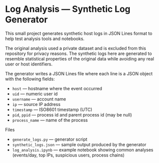 # Log Analysis — Synthetic Log Generator

This small project generates synthetic host logs in JSON Lines format to help test analysis tools and notebooks.

The original analysis used a private dataset and is excluded from this repository for privacy reasons. The synthetic logs here are generated to resemble statistical properties of the original data while avoiding any real user or host identifiers.

The generator writes a JSON Lines file where each line is a JSON object with the following fields:

- `host` — hostname where the event occurred
- `uid` — numeric user id
- `username` — account name
- `ip` — source IP address
- `timestamp` — ISO8601 timestamp (UTC)
- `pid`, `ppid` — process id and parent process id (may be null)
- `process_name` — name of the process

Files

- `generate_logs.py` — generator script
- `synthetic_logs.json` — sample output produced by the generator
- `log_analysis.ipynb` — example notebook showing common analyses (events/day, top IPs, suspicious users, process chains)